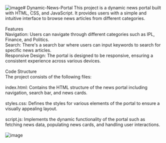 ![image](https://github.com/raj1622/Dynamic-News-Portal/assets/98221264/4124ef42-b212-410f-ba90-55ee9a859679)# Dynamic-News-Portal
This project is a dynamic news portal built with HTML, CSS, and JavaScript. It provides users with a simple and intuitive interface to browse news articles from different categories.<br>
<br>
Features<br>
Navigation: Users can navigate through different categories such as IPL, Finance, and Politics.<br>
Search: There's a search bar where users can input keywords to search for specific news articles.<br>
Responsive Design: The portal is designed to be responsive, ensuring a consistent experience across various devices.<br>
<br>
Code Structure<br>
The project consists of the following files:<br>
<br>
index.html: Contains the HTML structure of the news portal including navigation, search bar, and news cards.<br>
<br>
styles.css: Defines the styles for various elements of the portal to ensure a visually appealing layout.<br>
<br>
script.js: Implements the dynamic functionality of the portal such as fetching news data, populating news cards, and handling user interactions.<br>
<br>
![image](https://github.com/raj1622/Dynamic-News-Portal/assets/98221264/9b4474a6-b7fa-4314-8dd2-b27b5d3223e6)

